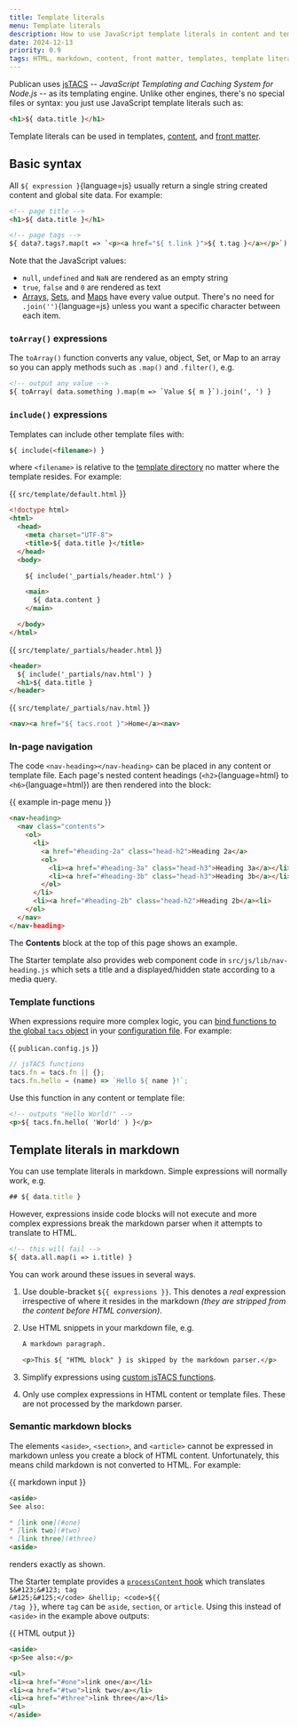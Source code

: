 ```yaml
---
title: Template literals
menu: Template literals
description: How to use JavaScript template literals in content and templates.
date: 2024-12-13
priority: 0.9
tags: HTML, markdown, content, front matter, templates, template literals
---
```


Publican uses [jsTACS](https://www.npmjs.com/package/jstacs) -- *JavaScript Templating and Caching System for Node.js* -- as its templating engine. Unlike other engines, there's no special files or syntax: you just use JavaScript template literals such as:

```html
<h1>${ data.title }</h1>
```

Template literals can be used in templates, [content](--ROOT--docs/content/files/), and [front matter](--ROOT--docs/content/front-matter/).


## Basic syntax

All `${ expression }`{language=js} usually return a single string created content and global site data. For example:

```html
<!-- page title -->
<h1>${ data.title }</h1>

<!-- page tags -->
${ data?.tags?.map(t => `<p><a href="${ t.link }">${ t.tag }</a></p>`) }
```

Note that the JavaScript values:

* `null`, `undefined` and `NaN` are rendered as an empty string
* `true`, `false` and `0` are rendered as text
* [Arrays](https://developer.mozilla.org/docs/Web/JavaScript/Reference/Global_Objects/Array), [Sets](https://developer.mozilla.org/docs/Web/JavaScript/Reference/Global_Objects/Set), and [Maps](https://developer.mozilla.org/docs/Web/JavaScript/Reference/Global_Objects/Map) have every value output. There's no need for `.join('')`{language=js} unless you want a specific character between each item.


### `toArray()` expressions

The `toArray()` function converts any value, object, Set, or Map to an array so you can apply methods such as `.map()` and `.filter()`, e.g.

```html
<!-- output any value -->
${ toArray( data.something ).map(m => `Value ${ m }`).join(', ') }
```


### `include()` expressions

Templates can include other template files with:

```html
${ include(<filename>) }
```

where `<filename>` is relative to the [template directory](--ROOT--docs/templates/files/#template-file-location) no matter where the template resides. For example:

{{ `src/template/default.html` }}
```html
<!doctype html>
<html>
  <head>
    <meta charset="UTF-8">
    <title>${ data.title }</title>
  </head>
  <body>

    ${ include('_partials/header.html') }

    <main>
      ${ data.content }
    </main>

  </body>
</html>
```

{{ `src/template/_partials/header.html` }}
```html
<header>
  ${ include('_partials/nav.html') }
  <h1>${ data.title }
</header>
```

{{ `src/template/_partials/nav.html` }}
```html
<nav><a href="${ tacs.root }">Home</a><nav>
```


### In-page navigation

The code `<nav-heading></nav-heading>` can be placed in any content or template file. Each page's nested content headings (`<h2>`{language=html} to `<h6>`{language=html}) are then rendered into the block:

{{ example in-page menu }}
```html
<nav-heading>
  <nav class="contents">
    <ol>
      <li>
        <a href="#heading-2a" class="head-h2">Heading 2a</a>
        <ol>
          <li><a href="#heading-3a" class="head-h3">Heading 3a</a></li>
          <li><a href="#heading-3b" class="head-h3">Heading 3b</a></li>
        </ol>
      </li>
      <li><a href="#heading-2b" class="head-h2">Heading 2b</a><li>
    </ol>
  </nav>
</nav-heading>
```

The **Contents** block at the top of this page shows an example.

The Starter template also provides web component code in `src/js/lib/nav-heading.js` which sets a title and a displayed/hidden state according to a media query.


### Template functions

When expressions require more complex logic, you can [bind functions to the global `tacs` object](--ROOT--docs/configuration/custom-options/#custom-jstacs-functions) in your [configuration file](--ROOT--docs/configuration/file/). For example:

{{ `publican.config.js` }}
```js
// jsTACS functions
tacs.fn = tacs.fn || {};
tacs.fn.hello = (name) => `Hello ${ name }!`;
```

Use this function in any content or template file:

```html
<!-- outputs "Hello World!" -->
<p>${ tacs.fn.hello( 'World' ) }</p>
```


## Template literals in markdown

You can use template literals in markdown. Simple expressions will normally work, e.g.

```js
## ${ data.title }
```

However, expressions inside code blocks will not execute and more complex expressions break the markdown parser when it attempts to translate to HTML.

```html
<!-- this will fail -->
${ data.all.map(i => i.title) }
```

You can work around these issues in several ways.

1. Use double-bracket <code>$&#123;&#123; expressions &#125;&#125;</code>. This denotes a *real* expression irrespective of where it resides in the markdown *(they are stripped from the content before HTML conversion)*.<p>

1. Use HTML snippets in your markdown file, e.g.

    ```md
    A markdown paragraph.

    <p>This ${ "HTML block" } is skipped by the markdown parser.</p>
    ```

1. Simplify expressions using [custom jsTACS functions](--ROOT--docs/configuration/custom-options/#custom-jstacs-functions).

1. Only use complex expressions in HTML content or template files. These are not processed by the markdown parser.


### Semantic markdown blocks

The elements `<aside>`, `<section>`, and `<article>` cannot be expressed in markdown unless you create a block of HTML content. Unfortunately, this means child markdown is not converted to HTML. For example:

{{ markdown input }}
```md
<aside>
See also:

* [link one](#one)
* [link two](#two)
* [link three](#three)
<aside>
```

renders exactly as shown.

The Starter template provides a [`processContent` hook](--ROOT--docs/configuration/function-hooks/#processcontent) which translates <code>$&#123;&#123; tag &#125;&#125;</code> &hellip; <code>$&#123;&#123; /tag &#125;&#125;</code>, where `tag` can be `aside`, `section`, or `article`. Using this instead of `<aside>` in the example above outputs:

{{ HTML output }}
```html
<aside>
<p>See also:</p>

<ul>
<li><a href="#one">link one</a></li>
<li><a href="#two">link two</a></li>
<li><a href="#three">link three</a></li>
<ul>
</aside>
```
